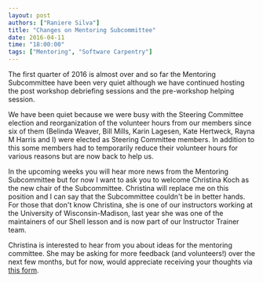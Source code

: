 ```yaml
---
layout: post
authors: ["Raniere Silva"]
title: "Changes on Mentoring Subcommittee"
date: 2016-04-11
time: "18:00:00"
tags: ["Mentoring", "Software Carpentry"]
---
```

The first quarter of 2016 is almost over and so far the Mentoring Subcommittee
have been very quiet although we have continued hosting the post workshop debriefing
sessions and the pre-workshop helping session.

We have been quiet because we were busy with the Steering Committee election
and reorganization of the volunteer hours from our members since six of them
(Belinda Weaver, Bill Mills, Karin Lagesen, Kate Hertweck, Rayna M Harris and I)
were elected as Steering Committee members.
In addition to this some members had to temporarily reduce their volunteer hours
for various reasons but are now back to help us.

In the upcoming weeks you will hear more news from the Mentoring Subcommittee
but for now I want to ask you to welcome Christina Koch as the new chair of the
Subcommittee. Christina will replace me on this position and I can say that the
Subcommittee couldn't be in better hands. For those that don't know Christina,
she is one of our instructors working at the University of Wisconsin-Madison,
last year she was one of the maintainers of our Shell lesson
and is now part of our Instructor Trainer team.

Christina is interested to hear from you about ideas for the mentoring committee.
She may be asking for more feedback (and volunteers!) over the next few months, but for now,
would appreciate receiving your thoughts via [this form][mentoring-form].


[mentoring-form]: https://docs.google.com/forms/d/1eDLPShSyQPJKZ8jRr8VHQSaV_CxVvQOdGTSJHo6dOWg/viewform
